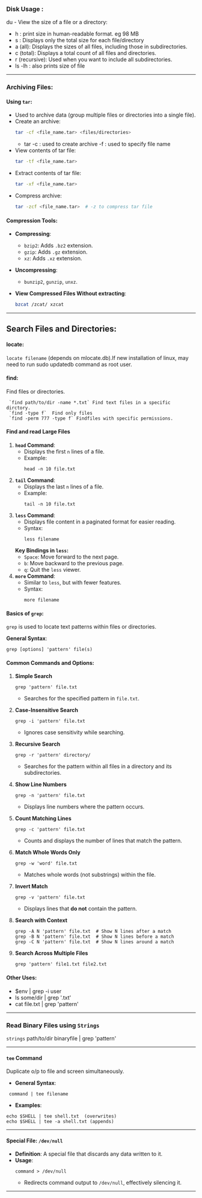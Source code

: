 ### Disk Usage :
du - View the size of a file or a directory:
-  h : print size in human-readable format. eg 98 MB 
-  s : Displays only the total size for each file/directory
-  a (all): Displays the sizes of all files, including those in subdirectories. 
-  c (total): Displays a total count of all files and directories. 
-  r (recursive): Used when you want to include all subdirectories. 
-  ls -lh :  also prints size of file
---

### Archiving Files:
#### Using `tar`: 
- Used to archive data (group multiple files or directories into a single file).
- Create an archive:  
  ```bash
  tar -cf <file_name.tar> <files/directories>
  ```
  - tar -c : used to create archive
        -f : used to specify file name
- View contents of tar file:  
  ```bash
  tar -tf <file_name.tar>
  ```
- Extract contents of tar file:  
  ```bash
  tar -xf <file_name.tar>
  ```
- Compress archive:  
  ```bash
  tar -zcf <file_name.tar>  # -z to compress tar file
  ```
#### Compression Tools:
- **Compressing**:  
  - `bzip2`: Adds `.bz2` extension.  
  - `gzip`: Adds `.gz` extension.  
  - `xz`: Adds `.xz` extension.

- **Uncompressing**:  
  - `bunzip2`, `gunzip`, `unxz`.


- **View Compressed Files Without extracting**:
  ```bash
  bzcat /zcat/ xzcat
  ```
---

## Search Files and Directories:
#### **locate:** 
`locate filename` (depends on mlocate.db).If new installation of linux, may need to run sudo updatedb command as root user.

#### **find:** 
Find files or directories.
```
 `find path/to/dir -name *.txt` Find text files in a specific dirctory.
 `find -type f`  Find only files
 `find -perm 777 -type f` Findfiles with specific permissions. 
 ```
#### Find and read Large Files
1. **`head` Command**:
   - Displays the first `n` lines of a file.
   - Example:
     ```
     head -n 10 file.txt
     ```
2. **`tail` Command**:
   - Displays the last `n` lines of a file.
   - Example:
     ```
     tail -n 10 file.txt
     ```
3. **`less` Command**:
   - Displays file content in a paginated format for easier reading.
   - Syntax:
     ```
     less filename
     ```
   **Key Bindings in `less`:**
   - `Space`: Move forward to the next page.
   - `b`: Move backward to the previous page.
   - `q`: Quit the `less` viewer.
4. **`more` Command**:
   - Similar to `less`, but with fewer features.
   - Syntax:
     ```
     more filename
     ```

#### **Basics of `grep`:**
 `grep` is used to locate text patterns within files or directories.

**General Syntax**:  
  ```
  grep [options] 'pattern' file(s)
  ```
#### **Common Commands and Options:**

1. **Simple Search**  
   ```
   grep 'pattern' file.txt
   ```
   - Searches for the specified pattern in `file.txt`.

2. **Case-Insensitive Search**  
   ```
   grep -i 'pattern' file.txt
   ```
   - Ignores case sensitivity while searching.

3. **Recursive Search**  
   ```
   grep -r 'pattern' directory/
   ```
   - Searches for the pattern within all files in a directory and its subdirectories.

4. **Show Line Numbers**  
   ```
   grep -n 'pattern' file.txt
   ```
   - Displays line numbers where the pattern occurs.

5. **Count Matching Lines**  
   ```
   grep -c 'pattern' file.txt
   ```
   - Counts and displays the number of lines that match the pattern.

6. **Match Whole Words Only**  
   ```
   grep -w 'word' file.txt
   ```
   - Matches whole words (not substrings) within the file.

7. **Invert Match**  
   ```
   grep -v 'pattern' file.txt
   ```
   - Displays lines that **do not** contain the pattern.

8. **Search with Context**  
   ```
   grep -A N 'pattern' file.txt  # Show N lines after a match
   grep -B N 'pattern' file.txt  # Show N lines before a match
   grep -C N 'pattern' file.txt  # Show N lines around a match
   ```
9. **Search Across Multiple Files**  
   ```
   grep 'pattern' file1.txt file2.txt
   ```

#### **Other Uses:**
- $env | grep -i user
-  ls some/dir | grep '.txt'
-  cat file.txt | grep 'pattern'

---
### **Read Binary Files using `Strings`**  
  `strings` path/to/dir binaryfile | grep 'pattern'

---
#### **`tee` Command**
Duplicate o/p to file and screen simultaneously.
- **General Syntax**:  
 ```
  command | tee filename
```
- **Examples**: 
 ```
 echo $SHELL | tee shell.txt  (overwrites)
 echo $SHELL | tee -a shell.txt (appends)
 ```

---
#### **Special File: `/dev/null`**
- **Definition**: A special file that discards any data written to it.
- **Usage**:
  ```
  command > /dev/null
  ```
  - Redirects command output to `/dev/null`, effectively silencing it.

---
